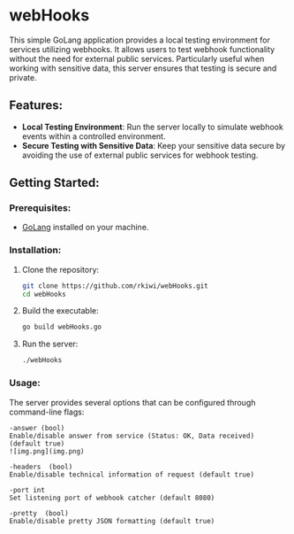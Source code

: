 # webHooks

This simple GoLang application provides a local testing environment for services utilizing webhooks. It allows users to test webhook functionality without the need for external public services. Particularly useful when working with sensitive data, this server ensures that testing is secure and private.

## Features:

- **Local Testing Environment**: Run the server locally to simulate webhook events within a controlled environment.
- **Secure Testing with Sensitive Data**: Keep your sensitive data secure by avoiding the use of external public services for webhook testing.

## Getting Started:

### Prerequisites:

- [GoLang](https://golang.org/) installed on your machine.

### Installation:

1. Clone the repository:

   ```bash
   git clone https://github.com/rkiwi/webHooks.git
   cd webHooks
   ```
2. Build the executable:

   ```bash
   go build webHooks.go
   ```
3. Run the server:
   ```bash
   ./webHooks
   ```

### Usage:

The server provides several options that can be configured through command-line flags:

```text
-answer (bool)
Enable/disable answer from service (Status: OK, Data received) (default true)
![img.png](img.png)
```
```text
-headers  (bool)
Enable/disable technical information of request (default true)
```

```text
-port int
Set listening port of webhook catcher (default 8080)
```

```text
-pretty  (bool)
Enable/disable pretty JSON formatting (default true)
```